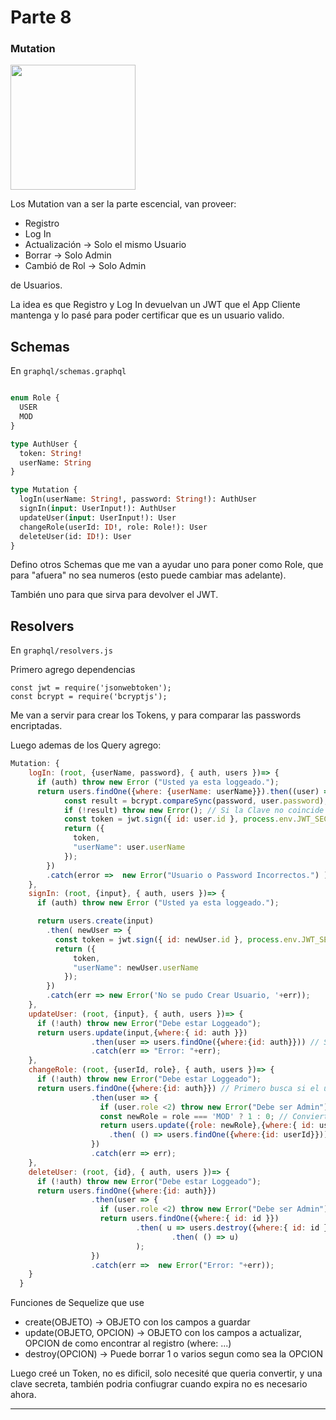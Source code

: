 # Parte 8
### Mutation

<img src="https://cdn.icon-icons.com/icons2/885/PNG/512/8th_icon-icons.com_68932.png" width="200">

Los Mutation van a ser la parte escencial, van proveer:

* Registro
* Log In
* Actualización -> Solo el mismo Usuario
* Borrar -> Solo Admin
* Cambió de Rol -> Solo Admin

de Usuarios.

La idea es que Registro y Log In devuelvan un JWT que el App Cliente mantenga y lo pasé para poder certificar que es un usuario valido.

## Schemas

En `graphql/schemas.graphql`

```graphql

enum Role {
  USER
  MOD
}

type AuthUser {
  token: String!
  userName: String
}

type Mutation {
  logIn(userName: String!, password: String!): AuthUser
  signIn(input: UserInput!): AuthUser
  updateUser(input: UserInput!): User
  changeRole(userId: ID!, role: Role!): User
  deleteUser(id: ID!): User
}
```

Defino otros Schemas que me van a ayudar uno para poner como Role, que para "afuera" no sea numeros (esto puede cambiar mas adelante).

También uno para que sirva para devolver el JWT.

## Resolvers

En `graphql/resolvers.js`

Primero agrego dependencias

```javascipt
const jwt = require('jsonwebtoken');
const bcrypt = require('bcryptjs');
```

Me van a servir para crear los Tokens, y para comparar las passwords encriptadas.

Luego ademas de los Query agrego:

```javascript
Mutation: {
    logIn: (root, {userName, password}, { auth, users })=> {
      if (auth) throw new Error ("Usted ya esta loggeado.");
      return users.findOne({where: {userName: userName}}).then((user) => {
            const result = bcrypt.compareSync(password, user.password);
            if (!result) throw new Error(); // Si la Clave no coincide tira Error
            const token = jwt.sign({ id: user.id }, process.env.JWT_SECRET) // Crea el Token
            return ({
              token,
              "userName": user.userName
            });
        })
        .catch(error =>  new Error("Usuario o Password Incorrectos.") );
    },
    signIn: (root, {input}, { auth, users })=> {
      if (auth) throw new Error ("Usted ya esta loggeado.");

      return users.create(input)
        .then( newUser => {
          const token = jwt.sign({ id: newUser.id }, process.env.JWT_SECRET); // Crea el Token
          return ({
              token,
              "userName": newUser.userName
            });
        })
        .catch(err => new Error('No se pudo Crear Usuario, '+err));
    },
    updateUser: (root, {input}, { auth, users })=> {
      if (!auth) throw new Error("Debe estar Loggeado");
      return users.update(input,{where:{ id: auth }})
                  .then(user => users.findOne({where:{id: auth}})) // Si pudo modificar busca el registro y lo devuelve
                  .catch(err => "Error: "+err);
    },
    changeRole: (root, {userId, role}, { auth, users })=> {
      if (!auth) throw new Error("Debe estar Loggeado");
      return users.findOne({where:{id: auth}}) // Primero busca si el usuario logeado es Admin
                  .then(user => {
                    if (user.role <2) throw new Error("Debe ser Admin");
                    const newRole = role === 'MOD' ? 1 : 0; // Convierte el Role a Intenger
                    return users.update({role: newRole},{where:{ id: userId }})
                      .then( () => users.findOne({where:{id: userId}}))
                  })
                  .catch(err => err);
    },
    deleteUser: (root, {id}, { auth, users })=> {
      if (!auth) throw new Error("Debe estar Loggeado");
      return users.findOne({where:{id: auth}})
                  .then(user => {
                    if (user.role <2) throw new Error("Debe ser Admin")
                    return users.findOne({where:{ id: id }})
                            .then( u => users.destroy({where:{ id: id }})
                                    .then( () => u)
                            );
                  })
                  .catch(err =>  new Error("Error: "+err));
    }
  }
```

Funciones de Sequelize que use

* create(OBJETO) -> OBJETO con los campos a guardar
* update(OBJETO, OPCION) -> OBJETO con los campos a actualizar, OPCION de como encontrar al registro (where: ...)
* destroy(OPCION) -> Puede borrar 1 o varios segun como sea la OPCION


Luego creé un Token, no es dificil, solo necesité que queria convertir, y una clave secreta, también podria confiugrar cuando expira no es necesario ahora.

- - - -

